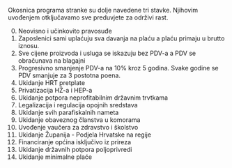 Okosnica programa stranke su dolje navedene tri stavke. Njihovim uvođenjem otključavamo sve preduvjete za održivi rast.

0. Neovisno i učinkovito pravosuđe
1. Zaposlenici sami uplaćuju sva davanja na plaću a plaću primaju u brutto iznosu.
2. Sve cijene proizvoda i usluga se iskazuju bez PDV-a a PDV se obračunava na blagajni
3. Progresivno smanjenje PDV-a na 10% kroz 5 godina. Svake godine se PDV smanjuje za 3 postotna poena.
4. Ukidanje HRT pretplate
5. Privatizacija HŽ-a i HEP-a
6. Ukidanje potpora neprofitabilnim državnim trvtkama
7. Legalizacija i regulacija opojnih sredstava
8. Ukidanje svih parafiskalnih nameta
9. Ukidanje obaveznog članstva u komorama
10. Uvođenje vaučera za zdravstvo i školstvo
11. Ukidanje Županija - Podjela Hrvatske na regije
12. Financiranje općina isključivo iz prireza
13. Ukidanje državnih potpora poljoprivredi
14. Ukidanje minimalne plaće
